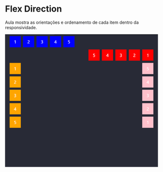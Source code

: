 # Flex Direction

Aula mostra as orientações e ordenamento de cada item dentro da responsividade.

<img src = "/flex-direction/assets/exemplo.png">
